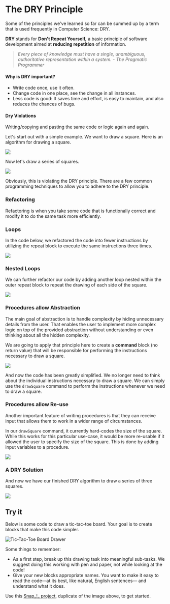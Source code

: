# The DRY Principle

Some of the principles we've learned so far can be summed up by a term that is used frequently in Computer Science: DRY.

**DRY** stands for **Don't Repeat Yourself,** a basic principle of software development aimed at **reducing repetition** of information.

> _Every piece of knowledge must have a single, unambiguous, authoritative representation within a system. - The Pragmatic Programmer_

#### Why is DRY important?

* Write code once, use it often.
* Change code in one place, see the change in all instances.
* Less code is good: It saves time and effort, is easy to maintain, and also reduces the chances of bugs.

#### Dry Violations

Writing/copying and pasting the same code or logic again and again.

Let's start out with a simple example. We want to draw a square. Here is an algorithm for drawing a square.

![](../.gitbook/assets/image%20%284%29.png)

Now let's draw a series of squares.

![](../.gitbook/assets/image%20%28296%29.png)

Obviously, this is violating the DRY principle. There are a few common programming techniques to allow you to adhere to the DRY principle.

### Refactoring

Refactoring is when you take some code that is functionally correct and modify it to do the same task more efficiently.

### Loops

In the code below, we refactored the code into fewer instructions by utilizing the repeat block to execute the same instructions three times.

![](../.gitbook/assets/image%20%28167%29.png)

### Nested Loops

We can further refactor our code by adding another loop nested within the outer repeat block to repeat the drawing of each side of the square.

![](../.gitbook/assets/image%20%2877%29.png)

### Procedures allow Abstraction

The main goal of abstraction is to handle complexity by hiding unnecessary details from the user. That enables the user to implement more complex logic on top of the provided abstraction without understanding or even thinking about all the hidden complexity.

We are going to apply that principle here to create a **command** block \(no return value\) that will be responsible for performing the instructions necessary to draw a square.

![](../.gitbook/assets/image%20%28234%29.png)

And now the code has been greatly simplified. We no longer need to think about the individual instructions necessary to draw a square. We can simply use the `drawSquare` command to perform the instructions whenever we need to draw a square.

### Procedures allow Re-use

Another important feature of writing procedures is that they can receive input that allows them to work in a wider range of circumstances.

In our `drawSquare` command, it currently hard-codes the size of the square. While this works for this particular use-case, it would be more re-usable if it allowed the user to specify the size of the square. This is done by adding input variables to a procedure.

![](../.gitbook/assets/image%20%28300%29.png)

### A DRY Solution

And now we have our finished DRY algorithm to draw a series of three squares.

![](../.gitbook/assets/image%20%28131%29.png)

## Try it

Below is some code to draw a tic-tac-toe board. Your goal is to create blocks that make this code simpler.

![Tic-Tac-Toe Board Drawer](https://beautyjoy.github.io/bjc-r/img/abstraction/complicated-tic-tac-toe.png)

Some things to remember:

* As a first step, break up this drawing task into meaningful sub-tasks. We suggest doing this working with pen and paper, not while looking at the code!
* Give your new blocks appropriate names. You want to make it easy to read the code—at its best, like natural, English sentences— and understand what it does.

Use this [Snap_!_ project](http://snap.berkeley.edu/snapsource/snap.html#open:https://beautyjoy.github.io/bjc-r/prog/building-blocks/complicated-tic-tac-toe.xml), duplicate of the image above, to get started.

